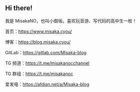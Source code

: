 ## Hi there!

我是 MisakaNO，也叫小御坂。喜欢玩音游、写代码的高中生一枚！

首页：https://www.misaka.cyou/

博客：https://blog.misaka.cyou/

GitLab：https://gitlab.com/Misaka-blog

TG 频道：https://t.me/misakanocchannel

TG 群组：https://t.me/misakanoc

爱发电：https://afdian.net/a/Misaka-blog
